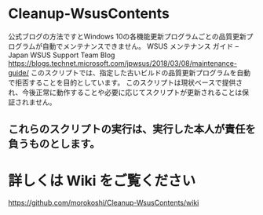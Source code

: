 # Cleanup-WsusContents
公式ブログの方法ですとWindows 10の各機能更新プログラムごとの品質更新プログラムが自動でメンテナンスできません。
WSUS メンテナンス ガイド – Japan WSUS Support Team Blog
https://blogs.technet.microsoft.com/jpwsus/2018/03/08/maintenance-guide/
このスクリプトでは、指定した古いビルドの品質更新プログラムを自動で拒否することを目的としています。
このスクリプトは現状ベースで提供され、今後正常に動作することや必要に応じてスクリプトが更新されることは保証されません。

## これらのスクリプトの実行は、実行した本人が責任を負うものとします。


# 詳しくは Wiki をご覧ください
https://github.com/morokoshi/Cleanup-WsusContents/wiki
